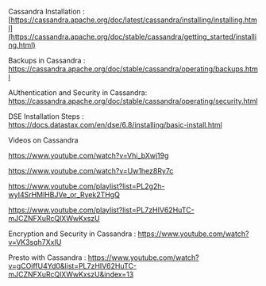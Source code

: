 Cassandra Installation :  [https://cassandra.apache.org/doc/latest/cassandra/installing/installing.html](https://cassandra.apache.org/doc/stable/cassandra/getting_started/installing.html) 

Backups in Cassandra : https://cassandra.apache.org/doc/stable/cassandra/operating/backups.html

AUthentication and Security in Cassandra: https://cassandra.apache.org/doc/stable/cassandra/operating/security.html

DSE Installation Steps : https://docs.datastax.com/en/dse/6.8/installing/basic-install.html

Videos on Cassandra 

https://www.youtube.com/watch?v=Vhi_bXwj19g

https://www.youtube.com/watch?v=Uw1hez8Ry7c

https://www.youtube.com/playlist?list=PL2g2h-wyI4SrHMlHBJVe_or_Ryek2THgQ

https://www.youtube.com/playlist?list=PL7zHIV62HuTC-mJCZNFXuRcQlXWwKxszU

Encryption and Security in Cassandra : https://www.youtube.com/watch?v=VK3sqh7XxIU

Presto with Cassandra  : https://www.youtube.com/watch?v=gCOjffU4Yd0&list=PL7zHIV62HuTC-mJCZNFXuRcQlXWwKxszU&index=13
